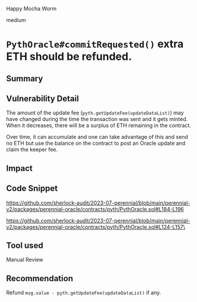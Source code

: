 Happy Mocha Worm

medium

# `PythOracle#commitRequested()` extra ETH should be refunded.
## Summary

## Vulnerability Detail

The amount of the update fee (`pyth.getUpdateFee(updateDataList)`) may have changed during the time the transaction was sent and it gets minted. When it decreases, there will be a surplus of ETH remaining in the contract.

Over time, it can accumulate and one can take advantage of this and send no ETH but use the balance on the contract to post an Oracle update and claim the keeper fee.

## Impact

## Code Snippet

https://github.com/sherlock-audit/2023-07-perennial/blob/main/perennial-v2/packages/perennial-oracle/contracts/pyth/PythOracle.sol#L184-L196

https://github.com/sherlock-audit/2023-07-perennial/blob/main/perennial-v2/packages/perennial-oracle/contracts/pyth/PythOracle.sol#L124-L157\

## Tool used

Manual Review

## Recommendation

Refund `msg.value - pyth.getUpdateFee(updateDataList)` if any.